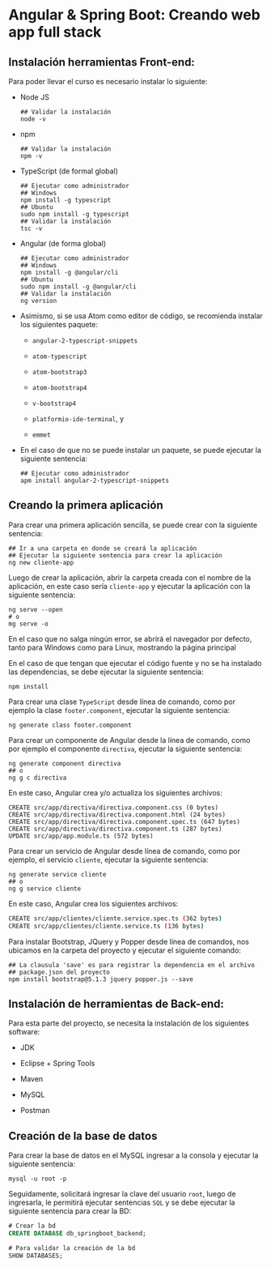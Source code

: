 # Angular & Spring Boot: Creando web app full stack

## Instalación herramientas Front-end:

Para poder llevar el curso es necesario instalar lo siguiente:

- Node JS
  
  ```shell
  ## Validar la instalación
  node -v
  ```

- npm
  
  ```shell
  ## Validar la instalación
  npm -v
  ```

- TypeScript (de formal global)
  
  ```shell
  ## Ejecutar como administrador
  ## Windows
  npm install -g typescript
  ## Ubuntu
  sudo npm install -g typescript
  ## Validar la instalación
  tsc -v
  ```

- Angular (de forma global)
  
  ```shell
  ## Ejecutar como administrador
  ## Windows
  npm install -g @angular/cli
  ## Ubuntu
  sudo npm install -g @angular/cli
  ## Validar la instalación
  ng version
  ```

- Asimismo, si se usa Atom como editor de código, se recomienda instalar los siguientes paquete:
  
  - `angular-2-typescript-snippets`
  
  - `atom-typescript`
  
  - `atom-bootstrap3`
  
  - `atom-bootstrap4`
  
  - `v-bootstrap4`
  
  - `platformio-ide-terminal`, y 
  
  - `emmet`

- En el caso de que no se puede instalar un paquete, se puede ejecutar la siguiente sentencia:
  
  ```shell
  ## Ejecutar como administrador
  apm install angular-2-typescript-snippets
  ```

## Creando la primera aplicación

Para crear una primera aplicación sencilla, se puede crear con la siguiente sentencia:

```shell
## Ir a una carpeta en donde se creará la aplicación
## Ejecutar la siguiente sentencia para crear la aplicación
ng new cliente-app
```

Luego de crear la aplicación, abrir la carpeta creada con el nombre de la aplicación, en este caso sería `cliente-app` y ejecutar la aplicación con la siguiente sentencia:

```shell
ng serve --open
# o
mg serve -o
```

En el caso que no salga ningún error, se abrirá el navegador por defecto, tanto para Windows como para Linux, mostrando la página principal

En el caso de que tengan que ejecutar el código fuente y no se ha instalado las dependencias, se debe ejecutar la siguiente sentencia:

```shell
npm install
```

Para crear una clase `TypeScript` desde línea de comando, como por ejemplo la clase `footer.component`, ejecutar la siguiente sentencia:

```shell
ng generate class footer.component
```

Para crear un componente de Angular desde la línea de comando, como por ejemplo el componente `directiva`, ejecutar la siguiente sentencia:

```shell
ng generate component directiva
## o
ng g c directiva
```

En este caso, Angular crea y/o actualiza los siguientes archivos:

```shell
CREATE src/app/directiva/directiva.component.css (0 bytes)
CREATE src/app/directiva/directiva.component.html (24 bytes)
CREATE src/app/directiva/directiva.component.spec.ts (647 bytes)
CREATE src/app/directiva/directiva.component.ts (287 bytes)
UPDATE src/app/app.module.ts (572 bytes)
```

Para crear un servicio de Angular desde línea de comando, como por ejemplo, el servicio `cliente`, ejecutar la siguiente sentencia:

```shell
ng generate service cliente
## o
ng g service cliente
```

En este caso, Angular crea los siguientes archivos:

```bash
CREATE src/app/clientes/cliente.service.spec.ts (362 bytes)
CREATE src/app/clientes/cliente.service.ts (136 bytes)
```

Para instalar Bootstrap, JQuery y Popper desde línea de comandos, nos ubicamos en la carpeta del proyecto y ejecutar el siguiente comando:

```shell
## La clausula 'save' es para registrar la dependencia en el archivo
## package.json del proyecto
npm install bootstrap@5.1.3 jquery popper.js --save
```

## Instalación de herramientas de Back-end:

Para esta parte del proyecto, se necesita la instalación de los siguientes software:

* JDK

* Eclipse + Spring Tools

* Maven

* MySQL

* Postman

## Creación de la base de datos

Para crear la base de datos en el MySQL ingresar a la consola y ejecutar la siguiente sentencia:

```shell
mysql -u root -p
```

Seguidamente, solicitará ingresar la clave del usuario `root`, luego de ingresarla, le permitirá ejecutar sentencias `SQL` y se debe ejecutar la siguiente sentencia para crear la BD:

```sql
# Crear la bd
CREATE DATABASE db_springboot_backend;

# Para validar la creación de la bd
SHOW DATABASES;
```
